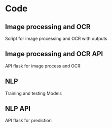 # Code

## Image processing and OCR
Script for image processing and OCR with outputs

## Image processing and OCR API
API flask for image process and OCR

## NLP
Training and testing Models

## NLP API 
API flask for prediction




